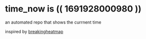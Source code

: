 # time_now is (( 1691928000980 ))

an automated repo that shows the currnent time

inspired by [breakingheatmap](https://github.com/breakingheatmap/breakingheatmap)